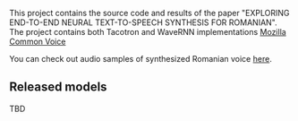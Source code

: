 This project contains the source code and results of the paper "EXPLORING END-TO-END NEURAL TEXT-TO-SPEECH SYNTHESIS FOR ROMANIAN".
The project contains both Tacotron and WaveRNN implementations [Mozilla Common Voice](https://voice.mozilla.org/en)

You can check out audio samples of synthesized Romanian voice [here](https://marzus555.github.io/ro_neural_tts/). 


## Released models
TBD
